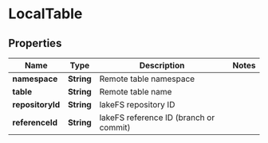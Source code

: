 

# LocalTable


## Properties

| Name | Type | Description | Notes |
|------------ | ------------- | ------------- | -------------|
|**namespace** | **String** | Remote table namespace |  |
|**table** | **String** | Remote table name |  |
|**repositoryId** | **String** | lakeFS repository ID |  |
|**referenceId** | **String** | lakeFS reference ID (branch or commit) |  |



